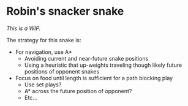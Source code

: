 # Robin's snacker snake

*This is a WIP.*

The strategy for this snake is:
* For navigation, use A*
	* Avoiding current and near-future snake positions
	* Using a heuristic that up-weights traveling though likely future positions of opponent snakes
* Focus on food until length is sufficient for a path blocking play
	* Use set plays?
	* A* across the future position of opponent?
	* Etc...
